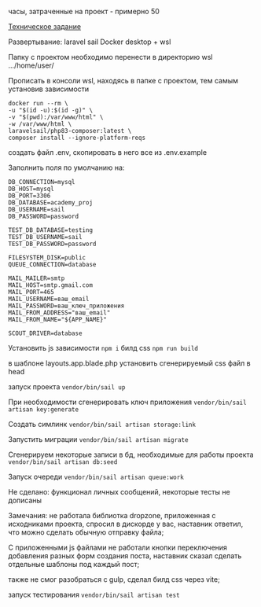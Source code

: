 часы, затраченные на проект - примерно 50

[Техническое задание](https://htmlacademy.notion.site/ReadMe-ed8f0d8b58414c7ba6cd23699977fbf1) 

Развертывание: laravel sail
Docker desktop + wsl

Папку с проектом необходимо перенести в директорию wsl .../home/user/

Прописать в консоли wsl, находясь в папке с проектом, тем самым установив зависимости
```
docker run --rm \
-u "$(id -u):$(id -g)" \
-v "$(pwd):/var/www/html" \
-w /var/www/html \
laravelsail/php83-composer:latest \
composer install --ignore-platform-reqs
```
создать файл .env, скопировать в него все из .env.example

Заполнить поля по умолчанию на: 
```
DB_CONNECTION=mysql
DB_HOST=mysql
DB_PORT=3306
DB_DATABASE=academy_proj
DB_USERNAME=sail
DB_PASSWORD=password

TEST_DB_DATABASE=testing
TEST_DB_USERNAME=sail
TEST_DB_PASSWORD=password

FILESYSTEM_DISK=public
QUEUE_CONNECTION=database

MAIL_MAILER=smtp
MAIL_HOST=smtp.gmail.com
MAIL_PORT=465
MAIL_USERNAME=ваш_email
MAIL_PASSWORD=ваш_ключ_приложения
MAIL_FROM_ADDRESS="ваш_email"
MAIL_FROM_NAME="${APP_NAME}"

SCOUT_DRIVER=database
```

Установить js зависимости
``npm i``
билд css 
``npm run build``

в шаблоне layouts.app.blade.php установить сгенерируемый css файл в head

запуск проекта
``vendor/bin/sail up``

При необходимости сгенерировать ключ приложения
``vendor/bin/sail artisan key:generate``

Создать симлинк
``vendor/bin/sail artisan storage:link``

Запустить миграции 
``vendor/bin/sail artisan migrate``

Cгенерируем некоторые записи в бд, необходимые для работы проекта
``vendor/bin/sail artisan db:seed``

Запуск очереди
``vendor/bin/sail artisan queue:work``

Не сделано: функционал личных сообщений, некоторые тесты не дописаны

Замечания: не работала библиотка dropzone, приложенная с исходниками проекта, спросил в дискорде у вас, наставник
ответил, что можно сделать обычную отправку файла;

С приложенными js файлами не работали кнопки переключения добавления разных форм создания поста, наставник
сказал сделать отдельные шаблоны под каждый пост;

также не смог разобраться с gulp, сделал билд css через vite;

запуск тестирования ``vendor/bin/sail artisan test``




